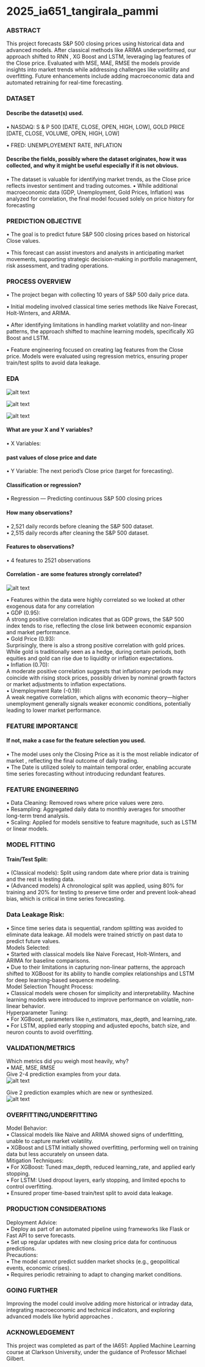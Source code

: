 # 2025_ia651_tangirala_pammi
### ABSTRACT
This project forecasts S&P 500 closing prices using historical data and advanced models. After classical methods like ARIMA underperformed, our approach shifted to RNN , XG Boost and LSTM, leveraging lag features of the Close price. Evaluated with MSE, MAE, RMSE  the models provide insights into market trends while addressing challenges like volatility and overfitting. Future enhancements include adding macroeconomic data and automated retraining for real-time forecasting.

### DATASET
#### Describe the dataset(s) used.  
•	NASDAQ:
 S & P 500 [DATE, CLOSE, OPEN, HIGH, LOW], 
GOLD PRICE [DATE, CLOSE, VOLUME, OPEN, HIGH,  LOW]


•	FRED: UNEMPLOYEMENT RATE, INFLATION 

#### Describe the fields, possibly where the dataset originates, how it was collected, and why it might be useful especially if it is not obvious.  


•	The dataset is valuable for identifying market trends, as the Close price reflects investor sentiment and trading outcomes. 
•	While additional macroeconomic data (GDP, Unemployment, Gold Prices, Inflation) was analyzed for correlation, the final model focused solely on price history for forecasting
### PREDICTION OBJECTIVE
•	The goal is to predict future S&P 500 closing prices based on historical Close values.


•	This forecast can assist investors and analysts in anticipating market movements, supporting strategic decision-making in portfolio management, risk assessment, and trading operations.

### PROCESS OVERVIEW
•	The project began with collecting 10 years of S&P 500 daily price data. 


•	Initial modeling involved classical time series methods like Naive Forecast, Holt-Winters, and ARIMA. 


•	After identifying limitations in handling market volatility and non-linear patterns, the approach shifted to machine learning models, specifically XG Boost and LSTM.


•	Feature engineering focused on creating lag features from the Close price. Models were evaluated using regression metrics, ensuring proper train/test splits to avoid data leakage.

### EDA
![alt text](image.png)


![alt text](image-1.png)


![alt text](image-2.png)


#### What are your X and Y variables? 
•	  X Variables:
#### past values of close price and date  
•	  Y Variable:
The next period’s Close price (target for forecasting).   
#### Classification or regression?  
•	Regression — Predicting continuous S&P 500 closing prices   
#### How many observations?  
•	2,521 daily records before cleaning the S&P 500 dataset.  
•	2,515 daily records after cleaning the S&P 500 dataset.  
#### Features to observations?  
•	4 features to 2521 observations  
#### Correlation - are some features strongly correlated?  


 ![alt text](image-3.png)

•	Features within the data were highly correlated so we looked at other exogenous data for any correlation   
•	GDP (0.95):   
A strong positive correlation indicates that as GDP grows, the S&P 500 index tends to rise, reflecting the close link between economic expansion and market performance.   
•	Gold Price (0.93):  
Surprisingly, there is also a strong positive correlation with gold prices. While gold is traditionally seen as a hedge, during certain   periods, both equities and gold can rise due to liquidity or inflation expectations.  
•	Inflation (0.70):  
A moderate positive correlation suggests that inflationary periods may coincide with rising stock prices, possibly driven by nominal growth factors or market adjustments to inflation expectations.  
•	Unemployment Rate (-0.19):  
A weak negative correlation, which aligns with economic theory—higher unemployment generally signals weaker economic conditions, potentially leading to lower market performance.  

### FEATURE IMPORTANCE  
#### If not, make a case for the feature selection you used.  
•	The model uses only the Closing Price as it is the most reliable indicator of market , reflecting the final outcome of daily trading.  
•	The Date is utilized solely to maintain temporal order, enabling accurate time series forecasting without introducing redundant features.  

### FEATURE ENGINEERING  
•	Data Cleaning: Removed rows where price values were zero.  
•	Resampling: Aggregated daily data to monthly averages for smoother long-term trend analysis.  
•	Scaling: Applied for models sensitive to feature magnitude, such as LSTM or linear models.  

### MODEL FITTING  

#### Train/Test Split:  
•	(Classical models): Split using random date where prior data is training and the rest is testing data.  
•	(Advanced models)  A chronological split was applied, using 80% for training and 20% for testing to preserve time order and prevent look-ahead bias, which is critical in time series forecasting.  
 
### Data Leakage Risk:  
•	Since time series data is sequential, random splitting was avoided to eliminate data leakage. All models were trained strictly on past data to predict future values.  
Models Selected:  
•	Started with classical models like Naive Forecast, Holt-Winters, and ARIMA for baseline comparisons.   
•	Due to their limitations in capturing non-linear patterns, the approach shifted to XGBoost for its ability to handle complex relationships and LSTM for deep learning-based sequence modeling.  
Model Selection Thought Process:  
•	Classical models were chosen for simplicity and interpretability. Machine learning models were introduced to improve performance on volatile, non-linear  behavior.  
Hyperparameter Tuning:  
•	For XGBoost, parameters like n_estimators, max_depth, and learning_rate.  
•	For LSTM, applied early stopping and adjusted epochs, batch size, and neuron counts to avoid overfitting.  

### VALIDATION/METRICS  
Which metrics did you weigh most heavily, why?  
•	MAE, MSE, RMSE  
Give 2-4 prediction examples from your data.  
![alt text](image-4.png)   

Give 2 prediction examples which are new or synthesized.   
![alt text](image-5.png)   




### OVERFITTING/UNDERFITTING  
Model Behavior:  
•	Classical models like Naive and ARIMA showed signs of underfitting, unable to capture market volatility.  
•	XGBoost and LSTM initially showed overfitting, performing well on training data but less accurately on unseen data.  
Mitigation Techniques:  
•	For XGBoost: Tuned max_depth, reduced learning_rate, and applied early stopping.  
•	For LSTM: Used dropout layers, early stopping, and limited epochs to control overfitting.  
•	Ensured proper time-based train/test split to avoid data leakage.  

### PRODUCTION CONSIDERATIONS  
Deployment Advice:  
•	Deploy as part of an automated pipeline using frameworks like Flask or Fast API to serve forecasts.   
•	Set up regular updates with new closing price data for continuous predictions.  
Precautions:  
•	The model cannot predict sudden market shocks (e.g., geopolitical events, economic crises).  
•	Requires periodic retraining to adapt to changing market conditions.  

### GOING FURTHER  
Improving the model could involve adding more historical or intraday data, integrating macroeconomic and technical indicators, and exploring advanced models like hybrid approaches .  

### ACKNOWLEDGEMENT  
This project was completed as part of the IA651: Applied Machine Learning course at Clarkson University, under the guidance of Professor Michael Gilbert.  
